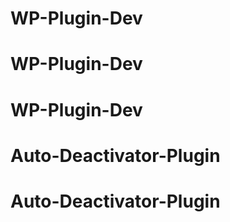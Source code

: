 # WP-Plugin-Dev
# WP-Plugin-Dev
# WP-Plugin-Dev
# Auto-Deactivator-Plugin
# Auto-Deactivator-Plugin
